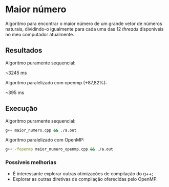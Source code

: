 # Maior número

Algoritmo para encontrar o maior número de um grande vetor de números naturais, dividindo-o igualmente para cada uma das 12 *threads* disponíveis no meu computador atualmente.

## Resultados

Algoritmo puramente sequencial:

~3245 ms

Algoritmo paralelizado com openmp (+87,82%):

~395 ms

## Execução

Algoritmo puramente sequencial:

```bash
g++ maior_numero.cpp && ./a.out
```

Algoritmo paralelizado com OpenMP:

```bash
g++ -fopenmp maior_numero_openmp.cpp && ./a.out
```

### Possíveis melhorias

- É interessante explorar outras otimizações de compilação do g++;
- Explorar as outras diretivas de compilação oferecidas pelo OpenMP.
